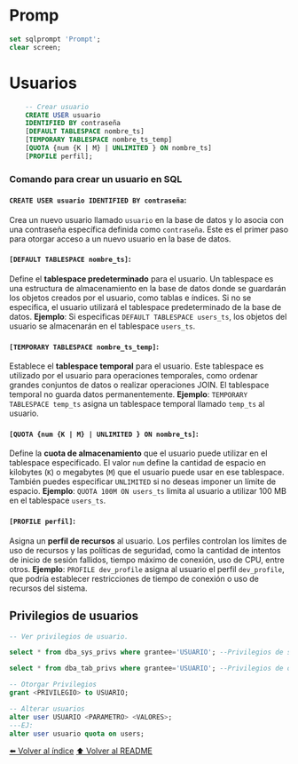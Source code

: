 # Promp
```sql
set sqlprompt 'Prompt';
clear screen;
```

# Usuarios
~~~sql 
    -- Crear usuario
    CREATE USER usuario 
    IDENTIFIED BY contraseña
    [DEFAULT TABLESPACE nombre_ts]
    [TEMPORARY TABLESPACE nombre_ts_temp]
    [QUOTA {num {K | M} | UNLIMITED } ON nombre_ts]
    [PROFILE perfil];
~~~

### Comando para crear un usuario en SQL

#### `CREATE USER usuario IDENTIFIED BY contraseña`:
Crea un nuevo usuario llamado `usuario` en la base de datos y lo asocia con una contraseña específica definida como `contraseña`. Este es el primer paso para otorgar acceso a un nuevo usuario en la base de datos.

#### `[DEFAULT TABLESPACE nombre_ts]`:
Define el **tablespace predeterminado** para el usuario. Un tablespace es una estructura de almacenamiento en la base de datos donde se guardarán los objetos creados por el usuario, como tablas e índices. Si no se especifica, el usuario utilizará el tablespace predeterminado de la base de datos.
**Ejemplo**: Si especificas `DEFAULT TABLESPACE users_ts`, los objetos del usuario se almacenarán en el tablespace `users_ts`.

#### `[TEMPORARY TABLESPACE nombre_ts_temp]`:
Establece el **tablespace temporal** para el usuario. Este tablespace es utilizado por el usuario para operaciones temporales, como ordenar grandes conjuntos de datos o realizar operaciones JOIN. El tablespace temporal no guarda datos permanentemente.
**Ejemplo**: `TEMPORARY TABLESPACE temp_ts` asigna un tablespace temporal llamado `temp_ts` al usuario.

#### `[QUOTA {num {K | M} | UNLIMITED } ON nombre_ts]`:
Define la **cuota de almacenamiento** que el usuario puede utilizar en el tablespace especificado. El valor `num` define la cantidad de espacio en kilobytes (`K`) o megabytes (`M`) que el usuario puede usar en ese tablespace. También puedes especificar `UNLIMITED` si no deseas imponer un límite de espacio.
**Ejemplo**: `QUOTA 100M ON users_ts` limita al usuario a utilizar 100 MB en el tablespace `users_ts`.

#### `[PROFILE perfil]`:
Asigna un **perfil de recursos** al usuario. Los perfiles controlan los límites de uso de recursos y las políticas de seguridad, como la cantidad de intentos de inicio de sesión fallidos, tiempo máximo de conexión, uso de CPU, entre otros.
**Ejemplo**: `PROFILE dev_profile` asigna al usuario el perfil `dev_profile`, que podría establecer restricciones de tiempo de conexión o uso de recursos del sistema.

## Privilegios de usuarios
~~~sql
-- Ver privilegios de usuario.

select * from dba_sys_privs where grantee='USUARIO'; --Privilegios de sistema del usuario USUARIO.

select * from dba_tab_privs where grantee='USUARIO'; --Privilegios de objetos del usuario USUARIO.

-- Otorgar Privilegios
grant <PRIVILEGIO> to USUARIO;

-- Alterar usuarios
alter user USUARIO <PARAMETRO> <VALORES>;
---EJ:
alter user usuario quota on users;

~~~



[⬅️ Volver al índice](./Index.md)
[⬆️ Volver al README](/README.md)
